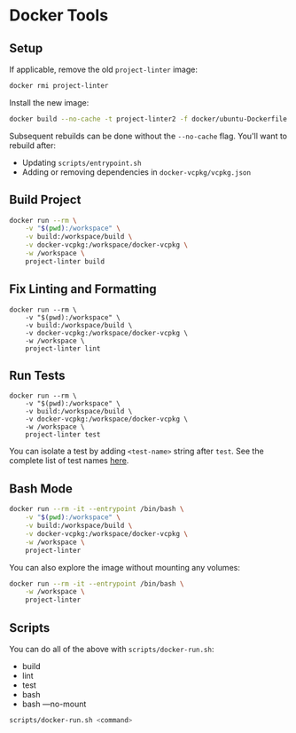 # Docker Tools

## Setup

If applicable, remove the old `project-linter` image:

```bash
docker rmi project-linter
```

Install the new image:

```bash
docker build --no-cache -t project-linter2 -f docker/ubuntu-Dockerfile .
```

Subsequent rebuilds can be done without the `--no-cache` flag.
You'll want to rebuild after:

- Updating `scripts/entrypoint.sh`
- Adding or removing dependencies in `docker-vcpkg/vcpkg.json`

## Build Project
```bash
docker run --rm \
    -v "$(pwd):/workspace" \
    -v build:/workspace/build \
    -v docker-vcpkg:/workspace/docker-vcpkg \
    -w /workspace \
    project-linter build
```

## Fix Linting and Formatting
```
docker run --rm \
    -v "$(pwd):/workspace" \
    -v build:/workspace/build \
    -v docker-vcpkg:/workspace/docker-vcpkg \
    -w /workspace \
    project-linter lint
```

## Run Tests
```
docker run --rm \
    -v "$(pwd):/workspace" \
    -v build:/workspace/build \
    -v docker-vcpkg:/workspace/docker-vcpkg \
    -w /workspace \
    project-linter test
```
You can isolate a test by adding `<test-name>` string after `test`. See the complete list of test names [here](https://github.com/bgevko/nes-emu/blob/docs/docs/Test_Names.md).

## Bash Mode
```bash
docker run --rm -it --entrypoint /bin/bash \
    -v "$(pwd):/workspace" \
    -v build:/workspace/build \
    -v docker-vcpkg:/workspace/docker-vcpkg \
    -w /workspace \
    project-linter
```

You can also explore the image without mounting any volumes:
```bash
docker run --rm -it --entrypoint /bin/bash \
    -w /workspace \
    project-linter
```

## Scripts
You can do all of the above with `scripts/docker-run.sh`:

- build
- lint
- test
- bash
- bash —no-mount
```bash
scripts/docker-run.sh <command>
```
